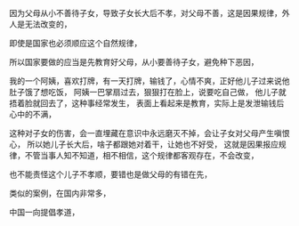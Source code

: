 因为父母从小不善待子女，导致子女长大后不孝，对父母不善，这是因果规律，外人是无法改变的，

即使是国家也必须顺应这个自然规律，

所以国家要做的应当是先教育好父母，从小要善待子女，避免种下恶因，

我的一个阿姨，喜欢打牌，有一天打牌，输钱了，心情不爽，正好他儿子过来说他肚子饿了想吃饭，
阿姨一巴掌扇过去，狠狠打在脸上，说要吃自己做，
他儿子就捂着脸就回去了，这种事经常发生，
表面上看起来是教育，实际上是发泄输钱后心中的不满，

这种对子女的伤害，会一直埋藏在意识中永远磨灭不掉，会让子女对父母产生嗔恨心，
所以她儿子长大后，啥子都跟她对着干，让她也不好受，
这就是因果报应规律，不管当事人知不知道，相不相信，这个规律都客观存在，不会改变，

也不能责怪这个儿子不孝顺，要错也是做父母的有错在先，

类似的案例，在国内非常多，

中国一向提倡孝道，